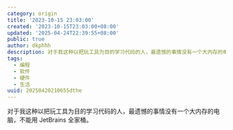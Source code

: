 ```yaml
---
category: origin
title: '2023-10-15 23:03:00'
created: '2023-10-15T23:03:00+08:00'
updated: '2025-04-24T22:39:55+08:00'
public: true
author: dkphhh
description: 对于我这种以把玩工具为目的学习代码的人，最遗憾的事情没有一个大内存的电脑，不能用 JetBrains 全家桶……
tags:
  - 编程
  - 软件
  - 硬件
  - 生活
uuid: 20250420210655dthe
---
```


对于我这种以把玩工具为目的学习代码的人，最遗憾的事情没有一个大内存的电脑，不能用 JetBrains 全家桶。
